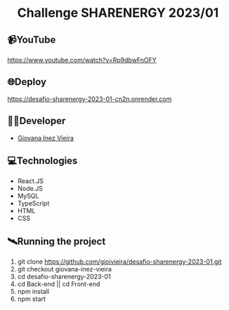 <h1 align="center">Challenge SHARENERGY 2023/01</h1>

## 📹YouTube
https://www.youtube.com/watch?v=Rp9dbwFnOFY

## 🌐Deploy
https://desafio-sharenergy-2023-01-cn2n.onrender.com

## 👩‍💻Developer
- <a href="https://github.com/gioivieira" target="_blank"><p>Giovana Inez Vieira</p></a>

## 💻Technologies
- React.JS
- Node.JS 
- MySQL
- TypeScript
- HTML
- CSS

## 🛰Running the project
1. git clone https://github.com/gioivieira/desafio-sharenergy-2023-01.git 
2. git checkout giovana-inez-vieira
3. cd desafio-sharenergy-2023-01
4. cd Back-end || cd Front-end
5. npm install
6. npm start
